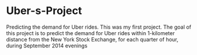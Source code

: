 # Uber-s-Project
Predicting the demand for Uber rides.
This was my first project.
The goal of this project is to predict the demand for Uber rides within 1-kilometer distance from the New York Stock Exchange, for each quarter of hour, during September 2014 evenings
